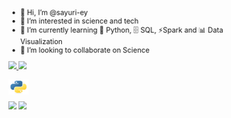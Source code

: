- 👋 Hi, I’m @sayuri-ey
- 👀 I’m interested in science and tech
- 🌱 I’m currently learning 🐍 Python, 🗄 SQL, ⚡️Spark and 📊 Data Visualization
- 💞️ I’m looking to collaborate on Science

<div>
  <a href="https://github.com/sayuri-ey" target="_blank">
  <img height="170em" src="https://github-readme-stats.vercel.app/api?username=sayuri-ey&show_icons=true&theme=material-palenight&include_all_commits=true&count_private=true"/>
  <img height="170em" src="https://github-readme-stats.vercel.app/api/top-langs/?username=sayuri-ey&layout=compact&langs_count=7&theme=material-palenight"/>
</div>
  
<div style="display: inline_block"><br>
<img align="center" alt="Rafa-Python" height="30" width="40" src="https://raw.githubusercontent.com/devicons/devicon/master/icons/python/python-original.svg">
</div>
  
<div> 

<a href = "mailto:contato.sayuri.ey@gmail.com" target="_blank"><img src="https://img.shields.io/badge/-Gmail-%23333?style=for-the-badge&logo=gmail&logoColor=white" target="_blank"></a>
<a href="https://www.linkedin.com/in/fabiane-sayuri-iwai" target="_blank"><img src="https://img.shields.io/badge/-LinkedIn-%230077B5?style=for-the-badge&logo=linkedin&logoColor=white" target="_blank"></a> 
